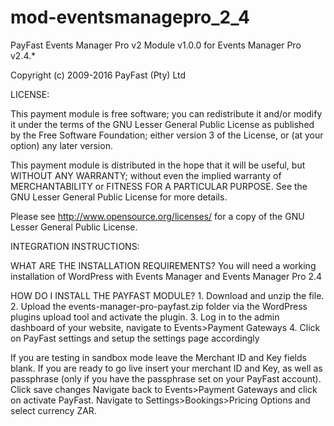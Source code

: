 # mod-eventsmanagepro_2_4

PayFast Events Manager Pro v2 Module v1.0.0 for Events Manager Pro v2.4.*

Copyright (c) 2009-2016 PayFast (Pty) Ltd

LICENSE:

This payment module is free software; you can redistribute it and/or modify it under the terms of the GNU Lesser General Public License as published by the Free Software Foundation; either version 3 of the License, or (at your option) any later version.

This payment module is distributed in the hope that it will be useful, but WITHOUT ANY WARRANTY; without even the implied warranty of MERCHANTABILITY or FITNESS FOR A PARTICULAR PURPOSE. See the GNU Lesser General Public License for more details.

Please see http://www.opensource.org/licenses/ for a copy of the GNU Lesser General Public License.

INTEGRATION INSTRUCTIONS:

WHAT ARE THE INSTALLATION REQUIREMENTS? You will need a working installation of WordPress with Events Manager and Events Manager Pro 2.4

HOW DO I INSTALL THE PAYFAST MODULE? 1. Download and unzip the file. 2. Upload the events-manager-pro-payfast.zip folder via the WordPress plugins upload tool and activate the plugin. 3. Log in to the admin dashboard of your website, navigate to Events>Payment Gateways 4. Click on PayFast settings and setup the settings page accordingly

If you are testing in sandbox mode leave the Merchant ID and Key fields blank.
If you are ready to go live insert your merchant ID and Key, as well as passphrase (only if you have the passphrase set on your PayFast account).
Click save changes
Navigate back to Events>Payment Gateways and click on activate PayFast.
Navigate to Settings>Bookings>Pricing Options and select currency ZAR.